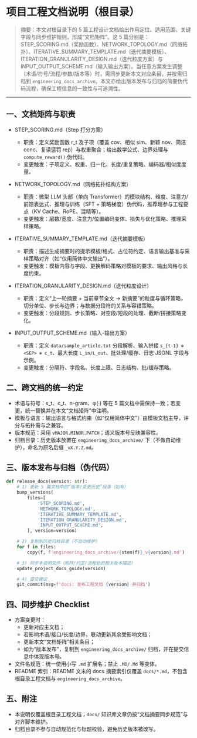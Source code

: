 # 项目工程文档说明（根目录）

> 摘要：本文对根目录下的 5 篇工程设计文档给出作用定位、适用范围、关键字段与同步维护规则，形成“文档矩阵”。这 5 篇分别是：STEP_SCORING.md（奖励函数）、NETWORK_TOPOLOGY.md（网络拓扑）、ITERATIVE_SUMMARY_TEMPLATE.md（迭代摘要模板）、ITERATION_GRANULARITY_DESIGN.md（迭代粒度方案）与 INPUT_OUTPUT_SCHEME.md（输入输出方案）。当任意方案发生调整（术语/符号/流程/参数/版本等）时，需同步更新本文对应条目，并按需归档到 `engineering_docs_archive`。本文亦给出版本发布与归档的简要伪代码流程，确保工程信息的一致性与可追溯性。

---

## 一、文档矩阵与职责

- STEP_SCORING.md（Step 打分方案）
  - 职责：定义奖励函数 r_t 及子项（覆盖 cov、相似 sim、新颖 nov、简洁 conc、复读惩罚 rep）与权重聚合；给出数学公式、边界处理与 `compute_reward()` 伪代码。
  - 变更触发：子项定义、权重、归一化、长度/重复策略、编码器/相似度度量。

- NETWORK_TOPOLOGY.md（网络拓扑结构方案）
  - 职责：微型 LLM 头部（单向 Transformer）的模块结构、维度、注意力/前馈表达式、推理与训练（SFT + 策略梯度）伪代码，推荐超参与工程要点（KV Cache、RoPE、混精等）。
  - 变更触发：层数/宽度、注意力/位置编码变体、损失与优化策略、推理采样策略。

- ITERATIVE_SUMMARY_TEMPLATE.md（迭代摘要模板）
  - 职责：描述生成摘要时的提示模板/格式、占位符约定、语言输出基准与采样策略对齐（如“仅用简体中文输出”）。
  - 变更触发：模板内容与字段、更换解码策略对模板的要求、输出风格与长度约束。

- ITERATION_GRANULARITY_DESIGN.md（迭代粒度设计）
  - 职责：定义“上一轮摘要 + 当前章节全文 → 新摘要”的粒度与循环策略，切分单位、步长与边界；与数据分段符的关系与容错策略。
  - 变更触发：分段规则、步长策略、对空段/短段的处理、截断/拼接策略变化。

- INPUT_OUTPUT_SCHEME.md（输入-输出方案）
  - 职责：定义 `data/sample_article.txt` 分段解析、输入拼接 `s_{t-1} ⊕ <SEP> ⊕ c_t`、最大长度 `L_in/L_out`、批处理/缓存、日志 JSONL 字段与示例。
  - 变更触发：分隔符、字段名、长度上限、日志结构、批/缓存策略。

## 二、跨文档的统一约定

- 术语与符号：s_t、c_t、n-gram、φ(·) 等在 5 篇文档中需保持一致；若变更，统一替换并在本文“文档矩阵”中注明。
- 模板与语言：输出语言与格式约束（如“仅用简体中文”）由模板文档主导，评分与拓扑需与之兼容。
- 版本规范：采用 `vMAJOR.MINOR.PATCH`；语义版本号反映兼容性。
- 归档目录：历史版本放置在 `engineering_docs_archive/` 下（不做自动维护），命名为原名后缀 `_vX.Y.Z.md`。

## 三、版本发布与归档（伪代码）

```python
def release_docs(version: str):
    # 1) 更新 5 篇文档中的“版本/变更历史”段落（如有）
    bump_versions(
        files=[
            'STEP_SCORING.md',
            'NETWORK_TOPOLOGY.md',
            'ITERATIVE_SUMMARY_TEMPLATE.md',
            'ITERATION_GRANULARITY_DESIGN.md',
            'INPUT_OUTPUT_SCHEME.md',
        ], version=version)

    # 2) 复制到历史归档目录（不自动维护）
    for f in files:
        copy(f, f'engineering_docs_archive/{stem(f)}_v{version}.md')

    # 3) 同步本说明文件（矩阵/约定/流程处的相关版本描述）
    update_project_docs_guide(version)

    # 4) 提交建议
    git_commit(msg=f'docs: 发布工程文档 {version} 并归档')
```

## 四、同步维护 Checklist

- 方案变更时：
  - 更新对应主文档；
  - 若影响术语/接口/长度/边界，联动更新其余受影响文档；
  - 更新本文“文档矩阵”相关条目；
  - 如为“版本发布”，复制到 `engineering_docs_archive/` 归档，并在提交信息中体现版本号。
- 文件名规范：统一使用小写 `.md` 扩展名；禁止 `.MD/.Md` 等变体。
- README 索引：README 文末的 docs 摘要索引仅覆盖 `docs/*.md`，不包含根目录工程文档与 `engineering_docs_archive`。

## 五、附注

- 本说明仅覆盖根目录工程文档；`docs/` 知识库文章仍按“文档摘要同步规范”与对齐脚本维护。
- 归档目录不参与自动规范化与标题校验，避免历史版本被改写。

